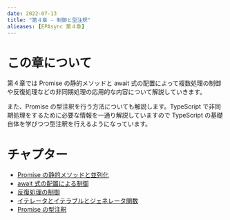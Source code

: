 ```yaml
---
date: 2022-07-13
title: "第４章 - 制御と型注釈"
alieases: [EPAsync 第４章]
---
```


# この章について

第４章では Promise の静的メソッドと await 式の配置によって複数処理の制御や反復処理などの非同期処理の応用的な内容について解説していきます。

また、Promise の型注釈を行う方法についても解説します。TypeScript で非同期処理をするために必要な情報を一通り解説していますので TypeScript の基礎自体を学びつつ型注釈を行えるようになっています。

# チャプター

- [Promise の静的メソッドと並列化](17-epasync-static-method)
- [await 式の配置による制御](18-epasync-await-position)
- [反復処理の制御](19-epasync-async-loop)
- [イテレータとイテラブルとジェネレータ関数](k-epasync-iterator-generator)
- [Promise の型注釈](j-epasync-ts-promise-type-annotation)

